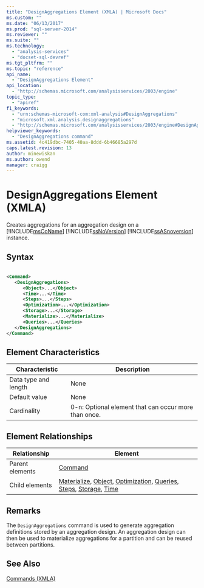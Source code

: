 ```yaml
---
title: "DesignAggregations Element (XMLA) | Microsoft Docs"
ms.custom: ""
ms.date: "06/13/2017"
ms.prod: "sql-server-2014"
ms.reviewer: ""
ms.suite: ""
ms.technology: 
  - "analysis-services"
  - "docset-sql-devref"
ms.tgt_pltfrm: ""
ms.topic: "reference"
api_name: 
  - "DesignAggregations Element"
api_location: 
  - "http://schemas.microsoft.com/analysisservices/2003/engine"
topic_type: 
  - "apiref"
f1_keywords: 
  - "urn:schemas-microsoft-com:xml-analysis#DesignAggregations"
  - "microsoft.xml.analysis.designaggregations"
  - "http://schemas.microsoft.com/analysisservices/2003/engine#DesignAggregations"
helpviewer_keywords: 
  - "DesignAggregations command"
ms.assetid: 4c419dbc-7405-40aa-8ddd-6b46685a297d
caps.latest.revision: 13
author: minewiskan
ms.author: owend
manager: craigg
---
```

# DesignAggregations Element (XMLA)
  Creates aggregations for an aggregation design on a [!INCLUDE[msCoName](../../../includes/msconame-md.md)] [!INCLUDE[ssNoVersion](../../../includes/ssnoversion-md.md)] [!INCLUDE[ssASnoversion](../../../includes/ssasnoversion-md.md)] instance.  
  
## Syntax  
  
```xml  
  
<Command>  
   <DesignAggregations>  
      <Object>...</Object>  
      <Time>...</Time>  
      <Steps>...</Steps>  
      <Optimization>...</Optimization>  
      <Storage>...</Storage>  
      <Materialize>...</Materialize>  
      <Queries>...</Queries>  
   </DesignAggregations>  
</Command>  
```  
  
## Element Characteristics  
  
|Characteristic|Description|  
|--------------------|-----------------|  
|Data type and length|None|  
|Default value|None|  
|Cardinality|0-n: Optional element that can occur more than once.|  
  
## Element Relationships  
  
|Relationship|Element|  
|------------------|-------------|  
|Parent elements|[Command](../xml-elements-properties/command-element-xmla.md)|  
|Child elements|[Materialize](../xml-elements-properties/materialize-element-xmla.md), [Object](../xml-elements-properties/object-element-xmla.md), [Optimization](../xml-elements-properties/optimization-element-xmla.md), [Queries](../xml-elements-properties/queries-element-xmla.md), [Steps](../xml-elements-properties/steps-element-xmla.md), [Storage](../xml-elements-properties/storage-element-xmla.md), [Time](../xml-elements-properties/time-element-xmla.md)|  
  
## Remarks  
 The `DesignAggregations` command is used to generate aggregation definitions stored by an aggregation design. An aggregation design can then be used to materialize aggregations for a partition and can be reused between partitions.  
  
## See Also  
 [Commands &#40;XMLA&#41;](xml-elements-commands.md)  
  
  
